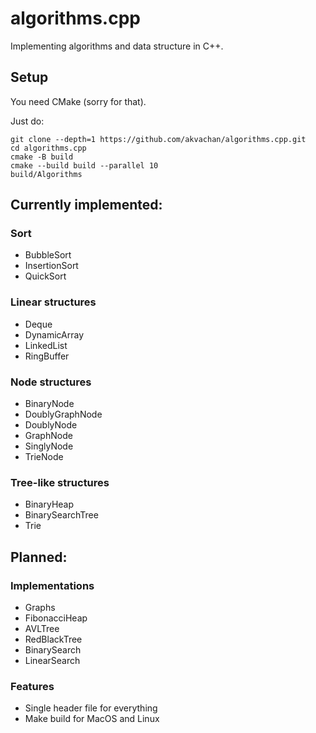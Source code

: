 # algorithms.cpp

Implementing algorithms and data structure in C++.

## Setup

You need CMake (sorry for that).

Just do:
```
git clone --depth=1 https://github.com/akvachan/algorithms.cpp.git
cd algorithms.cpp
cmake -B build
cmake --build build --parallel 10
build/Algorithms
```

## Currently implemented:

### Sort
- BubbleSort
- InsertionSort
- QuickSort

### Linear structures
- Deque
- DynamicArray
- LinkedList
- RingBuffer

### Node structures
- BinaryNode
- DoublyGraphNode
- DoublyNode
- GraphNode
- SinglyNode
- TrieNode

### Tree-like structures
- BinaryHeap
- BinarySearchTree
- Trie


## Planned:

### Implementations
- Graphs
- FibonacciHeap
- AVLTree
- RedBlackTree
- BinarySearch
- LinearSearch

### Features
- Single header file for everything
- Make build for MacOS and Linux
